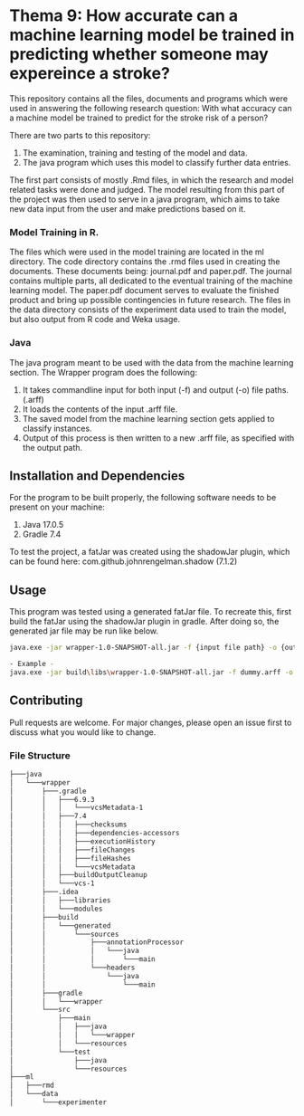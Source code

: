 # Thema 9: How accurate can a machine learning model be trained in predicting whether someone may expereince a stroke?
 This repository contains all the files, documents and programs which
 were used in answering the following research question: With what accuracy
 can a machine model be trained to predict for the stroke risk of a person?

There are two parts to this repository: 
1. The examination, training and testing of the model and data.
2. The java program which uses this model to classify further data entries.

The first part consists of mostly .Rmd files, in which the research
and model related tasks were done and judged. The model resulting from this
part of the project was then used to serve in a java program, which 
aims to take new data input from the user and make predictions based on it.

### Model Training in R.
The files which were used in the model training are located in the ml directory.
The code directory contains the .rmd files used in creating the documents.
These documents being: journal.pdf and paper.pdf. The journal contains
multiple parts, all dedicated to the eventual training of the machine learning
model. The paper.pdf document serves to evaluate the finished product and
bring up possible contingencies in future research. The files in the data
directory consists of the experiment data used to train the model, but also
output from R code and Weka usage.

### Java
The java program meant to be used with the data from
the machine learning section.  The Wrapper program does the following:
1. It takes commandline input for both input (-f) and output (-o) file paths. (.arff)
2. It loads the contents of the input .arff file.
3. The saved model from the machine learning section gets applied to classify instances.
4. Output of this process is then written to a new .arff file, as specified with the output path.

## Installation and Dependencies
For the program to be built properly, the following software needs to be present
on your machine:
1. Java 17.0.5
2. Gradle 7.4

To test the project, a fatJar was created using the shadowJar plugin, which can be found here:
com.github.johnrengelman.shadow (7.1.2)
## Usage
This program was tested using a generated fatJar file. To recreate this, first build the fatJar using the shadowJar
plugin in gradle. After doing so, the generated jar file may be run like below.
```bash
java.exe -jar wrapper-1.0-SNAPSHOT-all.jar -f {input file path} -o {output path}

- Example -
java.exe -jar build\libs\wrapper-1.0-SNAPSHOT-all.jar -f dummy.arff -o new.arff
```

## Contributing

Pull requests are welcome. For major changes, please open an issue first
to discuss what you would like to change.

### File Structure
```bash
├───java
│   └───wrapper
│       ├───.gradle
│       │   ├───6.9.3
│       │   │   └───vcsMetadata-1
│       │   ├───7.4
│       │   │   ├───checksums
│       │   │   ├───dependencies-accessors
│       │   │   ├───executionHistory
│       │   │   ├───fileChanges
│       │   │   ├───fileHashes
│       │   │   └───vcsMetadata
│       │   ├───buildOutputCleanup
│       │   └───vcs-1
│       ├───.idea
│       │   ├───libraries
│       │   └───modules
│       ├───build
│       │   └───generated
│       │       └───sources
│       │           ├───annotationProcessor
│       │           │   └───java
│       │           │       └───main
│       │           └───headers
│       │               └───java
│       │                   └───main
│       ├───gradle
│       │   └───wrapper
│       └───src
│           ├───main
│           │   ├───java
│           │   │   └───wrapper
│           │   └───resources
│           └───test
│               ├───java
│               └───resources
├───ml
│   ├───rmd
│   └───data
│       └───experimenter
```